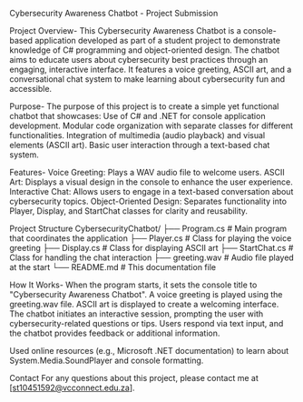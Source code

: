 Cybersecurity Awareness Chatbot - Project Submission

Project Overview-
This Cybersecurity Awareness Chatbot is a console-based application developed as part of a student project to demonstrate knowledge of C# programming and object-oriented design. The chatbot aims to educate users about cybersecurity best practices through an engaging, interactive interface. It features a voice greeting, ASCII art, and a conversational chat system to make learning about cybersecurity fun and accessible.

Purpose-
The purpose of this project is to create a simple yet functional chatbot that showcases:
Use of C# and .NET for console application development.
Modular code organization with separate classes for different functionalities.
Integration of multimedia (audio playback) and visual elements (ASCII art).
Basic user interaction through a text-based chat system.

Features-
Voice Greeting: Plays a WAV audio file to welcome users.
ASCII Art: Displays a visual design in the console to enhance the user experience.
Interactive Chat: Allows users to engage in a text-based conversation about cybersecurity topics.
Object-Oriented Design: Separates functionality into Player, Display, and StartChat classes for clarity and reusability.

Project Structure
CybersecurityChatbot/
├── Program.cs          # Main program that coordinates the application
├── Player.cs           # Class for playing the voice greeting
├── Display.cs          # Class for displaying ASCII art
├── StartChat.cs        # Class for handling the chat interaction
├── greeting.wav        # Audio file played at the start
└── README.md           # This documentation file


How It Works-
When the program starts, it sets the console title to "Cybersecurity Awareness Chatbot".
A voice greeting is played using the greeting.wav file.
ASCII art is displayed to create a welcoming interface.
The chatbot initiates an interactive session, prompting the user with cybersecurity-related questions or tips.
Users respond via text input, and the chatbot provides feedback or additional information.


Used online resources (e.g., Microsoft .NET documentation) to learn about System.Media.SoundPlayer and console formatting.

Contact
For any questions about this project, please contact me at [st10451592@vcconnect.edu.za].
